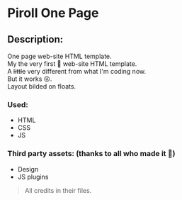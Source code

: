 # Piroll One Page
## Description:
One page  web-site HTML template.\
My the very first :rocket: web-site HTML template.\
A ~~little~~ very different from what I'm coding now.\
But it works :stuck_out_tongue_winking_eye:.\
Layout bilded on floats.
### Used: 
 - HTML
 - CSS
 - JS 
### Third party assets: (thanks to all who made it :pray:)
 - Design
 - JS plugins
 > All credits in their files.
